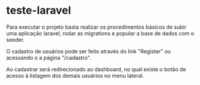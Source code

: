 # teste-laravel
Para executar o projeto basta realizar os procedimentos básicos de subir uma aplicação laravel, rodar as migrations e popular a base de dados com o seeder.

O cadastro de usuários pode ser feito através do link "Register" ou acessando o a página "/cadastro".

Ao cadastrar será redirecionado ao dashboard, no qual existe o botão de acesso à listagem dos demais usuários no menu lateral.
